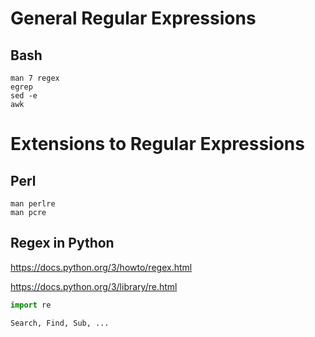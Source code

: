 
# General Regular Expressions

## Bash

    man 7 regex
    egrep
    sed -e
    awk

# Extensions to Regular Expressions

## Perl

    man perlre
    man pcre

## Regex in Python

 https://docs.python.org/3/howto/regex.html

 https://docs.python.org/3/library/re.html


```python
import re
```

    Search, Find, Sub, ...

